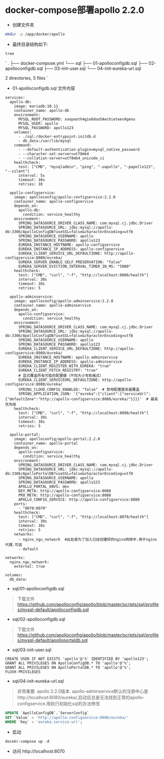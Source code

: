 # docker-compose部署apollo 2.2.0

- 创建文件夹
```bash
mkdir -p /app/docker/apollo
```

- 最终目录结构如下:
```bash
tree
```

`
.
├── docker-compose.yml
└── sql
    ├── 01-apolloconfigdb.sql
    ├── 02-apolloconfigdb.sql
    ├── 03-init-user.sql
    └── 04-init-eureka-url.sql

2 directories, 5 files
`
- 01-apolloconfigdb.sql 文件内容
```
services:
  apollo-db:
    image: mariadb:10.11
    container_name: apollo-db
    environment:
      MYSQL_ROOT_PASSWORD: xoopooth4gie6doo5Aechieteev9genu
      MYSQL_USER: apollo
      MYSQL_PASSWORD: apollo123
    volumes:
      - ./sql:/docker-entrypoint-initdb.d
      - db_data:/var/lib/mysql
    command:
      - --default-authentication-plugin=mysql_native_password
      - --character-set-server=utf8mb4
      - --collation-server=utf8mb4_unicode_ci
    healthcheck:
      test: ["CMD", "mysqladmin", "ping", "-uapollo", "-papollo123", "--silent"]
      interval: 5s
      timeout: 10s
      retries: 10

  apollo-configservice:
    image: apolloconfig/apollo-configservice:2.2.0
    container_name: apollo-configservice
    depends_on:
      apollo-db:
        condition: service_healthy
    environment:
      SPRING_DATASOURCE_DRIVER_CLASS_NAME: com.mysql.cj.jdbc.Driver
      SPRING_DATASOURCE_URL: jdbc:mysql://apollo-db:3306/ApolloConfigDB?useSSL=false&characterEncoding=utf8
      SPRING_DATASOURCE_USERNAME: apollo
      SPRING_DATASOURCE_PASSWORD: apollo123
      EUREKA_INSTANCE_HOSTNAME: apollo-configservice
      EUREKA_INSTANCE_IP_ADDRESS: apollo-configservice
      EUREKA_CLIENT_SERVICE_URL_DEFAULTZONE: http://apollo-configservice:8080/eureka/
      EUREKA_SERVER_ENABLE_SELF_PRESERVATION: "false"
      EUREKA_SERVER_EVICTION_INTERVAL_TIMER_IN_MS: "5000"
    healthcheck:
      test: ["CMD", "curl", "-f", "http://localhost:8080/health"]
      interval: 30s
      timeout: 10s
      retries: 5

  apollo-adminservice:
    image: apolloconfig/apollo-adminservice:2.2.0
    container_name: apollo-adminservice
    depends_on:
      apollo-configservice:
        condition: service_healthy
    environment:
      SPRING_DATASOURCE_DRIVER_CLASS_NAME: com.mysql.cj.jdbc.Driver
      SPRING_DATASOURCE_URL: jdbc:mysql://apollo-db:3306/ApolloConfigDB?useSSL=false&characterEncoding=utf8
      SPRING_DATASOURCE_USERNAME: apollo
      SPRING_DATASOURCE_PASSWORD: apollo123
      EUREKA_CLIENT_SERVICE_URL_DEFAULTZONE: http://apollo-configservice:8080/eureka/
      EUREKA_INSTANCE_HOSTNAME: apollo-adminservice
      EUREKA_INSTANCE_IP_ADDRESS: apollo-adminservice
      EUREKA_CLIENT_REGISTER_WITH_EUREKA: "true"
      EUREKA_CLIENT_FETCH_REGISTRY: "true"
      # 显式覆盖所有可能的配置键（不同大小写和格式）
      EUREKA_CLIENT_SERVICEURL_DEFAULTZONE: http://apollo-configservice:8080/eureka/
      SPRING_CLOUD_CONFIG_ENABLED: "false"  # 禁用配置服务器覆盖
      SPRING_APPLICATION_JSON: '{"eureka":{"client":{"serviceUrl":{"defaultZone":"http://apollo-configservice:8080/eureka/"}}}}'  # 最高优先级
    healthcheck:
      test: ["CMD", "curl", "-f", "http://localhost:8090/health"]
      interval: 30s
      timeout: 10s
      retries: 5

  apollo-portal:
    image: apolloconfig/apollo-portal:2.2.0
    container_name: apollo-portal
    depends_on:
      apollo-configservice:
        condition: service_healthy
    environment:
      SPRING_DATASOURCE_DRIVER_CLASS_NAME: com.mysql.cj.jdbc.Driver
      SPRING_DATASOURCE_URL: jdbc:mysql://apollo-db:3306/ApolloPortalDB?useSSL=false&characterEncoding=utf8
      SPRING_DATASOURCE_USERNAME: apollo
      SPRING_DATASOURCE_PASSWORD: apollo123
      APOLLO_PORTAL_ENVS: dev
      DEV_META: http://apollo-configservice:8080
      PRO_META: http://apollo-configservice:8080
      APOLLO_CONFIG_SERVICE: http://apollo-configservice:8080
    ports:
      - "8070:8070"
    healthcheck:
      test: ["CMD", "curl", "-f", "http://localhost:8070/health"]
      interval: 30s
      timeout: 10s
      retries: 5
    networks:
      - nginx_ngu_network  #此处是为了加入已经创建好的nginx网络中.用于nginx代理.可选
      - default

networks:
  nginx_ngu_network:
    external: true

volumes:
  db_data:

```

- sql/01-apolloconfigdb.sql
> 下载文件 https://github.com/apolloconfig/apollo/blob/master/scripts/sql/profiles/mysql-default/apolloconfigdb.sql

- sql/02-apolloconfigdb.sql
> 下载文件 https://github.com/apolloconfig/apollo/blob/master/scripts/sql/profiles/mysql-default/apolloportaldb.sql

- sql/03-init-user.sql
```
CREATE USER IF NOT EXISTS 'apollo'@'%' IDENTIFIED BY 'apollo123';
GRANT ALL PRIVILEGES ON ApolloConfigDB.* TO 'apollo'@'%';
GRANT ALL PRIVILEGES ON ApolloPortalDB.* TO 'apollo'@'%';
FLUSH PRIVILEGES
```

- sql/04-init-eureka-url.sql
> 非常重要. apollo 2.2.0版本. apollo-adminservice默认的注册中心是http://localhost:8080/eureka/,启动后总是无法找到正常的apollo-configservice.用执行初始化sql的办法修改
```sql
UPDATE `ApolloConfigDB`.`ServerConfig`
SET `Value` = 'http://apollo-configservice:8080/eureka/'
WHERE `Key` = 'eureka.service.url';
```

- 启动
```
docekr-compose up -d
```

- 访问 http://localhost:8070